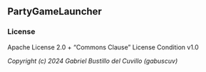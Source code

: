 ## PartyGameLauncher

### License

Apache License 2.0 + “Commons Clause” License Condition v1.0

*Copyright (c) 2024 Gabriel Bustillo del Cuvillo (gabuscuv)*
